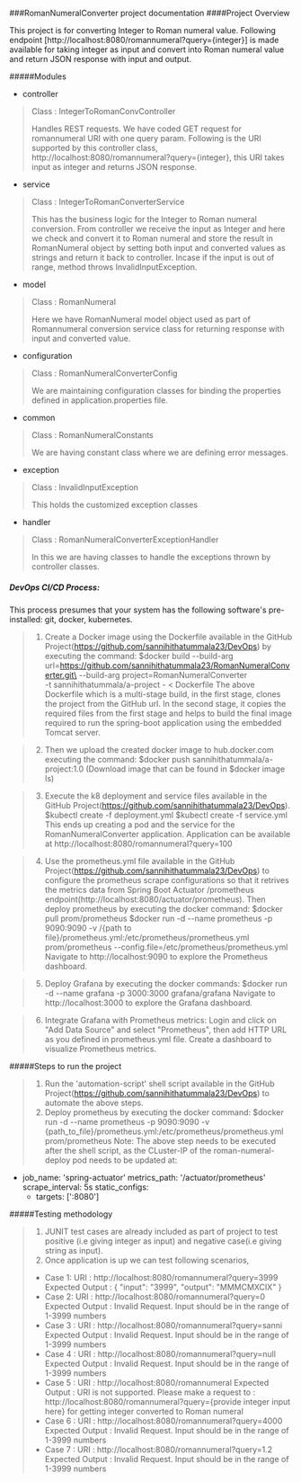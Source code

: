 ###RomanNumeralConverter project documentation
####Project Overview

This project is for converting Integer to Roman numeral value. Following endpoint [http://localhost:8080/romannumeral?query={integer}]  is made available for taking integer as input and convert into Roman numeral value and return JSON response with input and output. 

#####Modules

* controller
> Class : IntegerToRomanConvController
>  
> Handles REST requests. We have coded GET request for romannumeral URI with one query param. Following is the URI supported by this controller class, http://localhost:8080/romannumeral?query={integer}, this URI takes input as integer and returns JSON response.
* service
> Class : IntegerToRomanConverterService
> 
>This has the business logic for the Integer to Roman numeral conversion. From controller we receive the input as Integer and here we check and convert it to Roman numeral and store the result in RomanNumeral object by setting both input and converted values as strings and return it back to controller. Incase if the input is out of range, method throws InvalidInputException.
* model
> Class : RomanNumeral
> 
>Here we have RomanNumeral model object used as part of Romannumeral conversion service class for returning response with input and converted value.
* configuration
> Class : RomanNumeralConverterConfig
> 
> We are maintaining configuration classes for binding the properties defined in application.properties file.
* common
> Class : RomanNumeralConstants
> 
> We are having constant class where we are defining error messages. 
* exception
> Class : InvalidInputException
> 
> This holds the customized exception classes
* handler
> Class : RomanNumeralConverterExceptionHandler
>  
> In this we are having classes to handle the exceptions thrown by controller classes.

##### DevOps CI/CD Process:

This process presumes that your system has the following software's pre-installed: git, docker, kubernetes.

>1. Create a Docker image using the Dockerfile available in the GitHub Project(https://github.com/sannihithatummala23/DevOps) by executing the command:
$docker build --build-arg url=https://github.com/sannihithatummala23/RomanNumeralConverter.git\
  --build-arg project=RomanNumeralConverter\
  -t sannihithatummala/a-project - < Dockerfile
The above Dockerfile which is a multi-stage build, in the first stage, clones the project from the GitHub url. In the second stage, it copies the required files from the first stage and helps to build the final image required to run the spring-boot application using the embedded Tomcat server.

>2. Then we upload the created docker image to hub.docker.com executing the command:
$docker push sannihithatummala/a-project:1.0 (Download image that can be found in $docker image ls)

>3. Execute the k8 deployment and service files available in the GitHub Project(https://github.com/sannihithatummala23/DevOps).
$kubectl create -f deployment.yml
$kubectl create -f service.yml
This ends up creating a pod and the service for the RomanNumeralConverter application. Application can be available at http://localhost:8080/romannumeral?query=100

>4. Use the prometheus.yml file available in the GitHub Project(https://github.com/sannihithatummala23/DevOps) to configure the prometheus scrape configurations so that it retrives the metrics data from Spring Boot Actuator /prometheus endpoint(http://localhost:8080/actuator/prometheus). Then deploy prometheus by executing the docker command:
$docker pull prom/prometheus
$docker run -d --name prometheus -p 9090:9090 -v /{path to file}/prometheus.yml:/etc/prometheus/prometheus.yml prom/prometheus --config.file=/etc/prometheus/prometheus.yml
Navigate to http://localhost:9090 to explore the Prometheus dashboard.

>5. Deploy Grafana by executing the docker commands:
$docker run -d --name grafana -p 3000:3000 grafana/grafana
Navigate to http://localhost:3000 to explore the Grafana dashboard.

>6. Integrate Grafana with Prometheus metrics: Login and click on "Add Data Source" and select "Prometheus", then add HTTP URL as you defined in prometheus.yml file. Create a dashboard to visualize Prometheus metrics.

#####Steps to run the project

>1. Run the 'automation-script' shell script available in the GitHub Project(https://github.com/sannihithatummala23/DevOps) to automate the above steps.
>2. Deploy prometheus by executing the docker command:
$docker run -d --name prometheus -p 9090:9090 -v {path_to_file}/prometheus.yml:/etc/prometheus/prometheus.yml prom/prometheus
Note: The above step needs to be executed after the shell script, as the CLuster-IP of the roman-numeral-deploy pod needs to be updated at:
  - job_name: 'spring-actuator'
    metrics_path: '/actuator/prometheus'
    scrape_interval: 5s
    static_configs:
    - targets: ['<Cluster-IP>:8080']

#####Testing methodology
 >1. JUNIT test cases are already included as part of project to test positive (i.e giving integer as input) and negative case(i.e giving string as input).
 >2. Once application is up we can test following scenarios,
 >   * Case 1:
     URI : http://localhost:8080/romannumeral?query=3999
     Expected Output : 
     {
     "input": "3999",
     "output": "MMMCMXCIX"
     }
 >   * Case 2: URI : http://localhost:8080/romannumeral?query=0
       Expected Output : Invalid Request. Input should be in the range of 1-3999 numbers
 >   * Case 3 : URI : http://localhost:8080/romannumeral?query=sanni
       Expected Output : Invalid Request. Input should be in the range of 1-3999 numbers
 >   * Case 4 : URI : http://localhost:8080/romannumeral?query=null
       Expected Output : Invalid Request. Input should be in the range of 1-3999 numbers
 >   * Case 5 : URI : http://localhost:8080/romannumeral
       Expected Output : URI is not supported. Please make a request to : http://localhost:8080/romannumeral?query={provide integer input here} for getting integer converted to Roman numeral
 >   * Case 6 : URI : http://localhost:8080/romannumeral?query=4000
       Expected Output : Invalid Request. Input should be in the range of 1-3999 numbers
 >   * Case 7 : URI : http://localhost:8080/romannumeral?query=1.2
       Expected Output : Invalid Request. Input should be in the range of 1-3999 numbers
     

